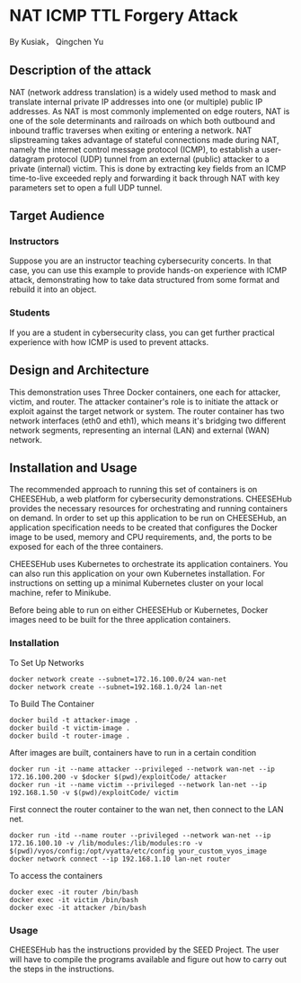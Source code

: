 # NAT ICMP TTL Forgery Attack
By Kusiak， Qingchen Yu <br>

## Description of the attack
NAT (network address translation) is a widely used method to mask and translate internal private
IP addresses into one (or multiple) public IP addresses. As NAT is most commonly implemented
on edge routers, NAT is one of the sole determinants and railroads on which both outbound and
inbound traffic traverses when exiting or entering a network. NAT slipstreaming takes advantage
of stateful connections made during NAT, namely the internet control message protocol (ICMP),
to establish a user-datagram protocol (UDP) tunnel from an external (public) attacker to a private
(internal) victim. This is done by extracting key fields from an ICMP time-to-live exceeded reply
and forwarding it back through NAT with key parameters set to open a full UDP tunnel.


## Target Audience

### Instructors
Suppose you are an instructor teaching cybersecurity concerts. In that case, you can use this example to provide hands-on experience with ICMP attack, demonstrating how to take data structured from some format and
rebuild it into an object. <br>

### Students
If you are a student in cybersecurity class, you can get further practical experience with how ICMP is used to prevent attacks. <br>
## Design and Architecture
This demonstration uses Three Docker containers, one each for attacker, victim, and router. The attacker container's role is to initiate the attack or exploit against the target network or system.
The router container has two network interfaces (eth0 and eth1), which means it's bridging two different network segments, representing an internal (LAN) and external (WAN) network.

## Installation and Usage
The recommended approach to running this set of containers is on CHEESEHub, a web platform for cybersecurity demonstrations. CHEESEHub provides the necessary resources for orchestrating and running containers on demand. In order to set up this application to be run on CHEESEHub, an application specification needs to be created that configures the Docker image to be used, memory and CPU requirements, and, the ports to be exposed for each of the three containers. 

CHEESEHub uses Kubernetes to orchestrate its application containers. You can also run this application on your own Kubernetes installation. For instructions on setting up a minimal Kubernetes cluster on your local machine, refer to Minikube.

Before being able to run on either CHEESEHub or Kubernetes, Docker images need to be built for the three application containers. <br>

### Installation
To Set Up Networks
```
docker network create --subnet=172.16.100.0/24 wan-net
docker network create --subnet=192.168.1.0/24 lan-net
```
To Build The Container
```
docker build -t attacker-image .
docker build -t victim-image .
docker build -t router-image .
```
After images are built, containers have to run in a certain condition
```
docker run -it --name attacker --privileged --network wan-net --ip 172.16.100.200 -v $docker $(pwd)/exploitCode/ attacker
docker run -it --name victim --privileged --network lan-net --ip 192.168.1.50 -v $(pwd)/exploitCode/ victim
```
First connect the router container to the wan net, then connect to the LAN net. 
```
docker run -itd --name router --privileged --network wan-net --ip 172.16.100.10 -v /lib/modules:/lib/modules:ro -v $(pwd)/vyos/config:/opt/vyatta/etc/config your_custom_vyos_image
docker network connect --ip 192.168.1.10 lan-net router
```
To access the containers 
```
docker exec -it router /bin/bash
docker exec -it victim /bin/bash
docker exec -it attacker /bin/bash
```
### Usage
CHEESEHub has the instructions provided by the SEED Project. The user will have to compile the programs available and figure out how to carry out the steps in the instructions. 
